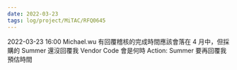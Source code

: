 ```yaml
---
date: 2022-03-23
tags: log/project/MiTAC/RFQ0645
---
```


2022-03-23 16:00
Michael.wu 有回覆稽核的完成時間應該會落在 4 月中，但採購的 Summer 還沒回覆我 Vendor Code 會是何時
Action: Summer 要再回覆我預估時間